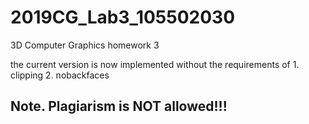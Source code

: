# 2019CG_Lab3_105502030
3D Computer Graphics homework 3


the current version is now implemented without the requirements of 1. clipping 2. nobackfaces 

## Note. Plagiarism is NOT allowed!!!
